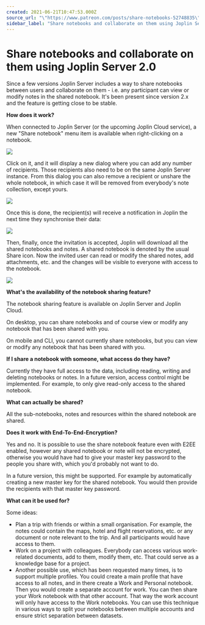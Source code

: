 ```yaml
---
created: 2021-06-21T10:47:53.000Z
source_url: "\"https://www.patreon.com/posts/share-notebooks-52748835\""
sidebar_label: "Share notebooks and collaborate on them using Joplin Server 2.0"
---
```


# Share notebooks and collaborate on them using Joplin Server 2.0

Since a few versions Joplin Server includes a way to share notebooks between users and collaborate on them - i.e. any participant can view or modify notes in the shared notebook. It's been present since version 2.x and the feature is getting close to be stable.

**How does it work?**

When connected to Joplin Server (or the upcoming Joplin Cloud service), a new "Share notebook" menu item is available when right-clicking on a notebook.

![](https://raw.githubusercontent.com/laurent22/joplin/dev/Assets/WebsiteAssets/images/news/20210621-104753_0.png)

Click on it, and it will display a new dialog where you can add any number of recipients. Those recipients also need to be on the same Joplin Server instance. From this dialog you can also remove a recipient or unshare the whole notebook, in which case it will be removed from everybody's note collection, except yours.

![](https://raw.githubusercontent.com/laurent22/joplin/dev/Assets/WebsiteAssets/images/news/20210621-104753_1.png)

Once this is done, the recipient(s) will receive a notification in Joplin the next time they synchronise their data:

![](https://raw.githubusercontent.com/laurent22/joplin/dev/Assets/WebsiteAssets/images/news/20210621-104753_2.png)

Then, finally, once the invitation is accepted, Joplin will download all the shared notebooks and notes. A shared notebook is denoted by the usual Share icon. Now the invited user can read or modify the shared notes, add attachments, etc. and the changes will be visible to everyone with access to the notebook.

![](https://raw.githubusercontent.com/laurent22/joplin/dev/Assets/WebsiteAssets/images/news/20210621-104753_3.png)

**What's the availability of the notebook sharing feature?**

The notebook sharing feature is available on Joplin Server and Joplin Cloud.

On desktop, you can share notebooks and of course view or modify any notebook that has been shared with you.

On mobile and CLI, you cannot currently share notebooks, but you can view or modify any notebook that has been shared with you.

**If I share a notebook with someone, what access do they have?**

Currently they have full access to the data, including reading, writing and deleting notebooks or notes. In a future version, access control might be implemented. For example, to only give read-only access to the shared notebook.

**What can actually be shared?**

All the sub-notebooks, notes and resources within the shared notebook are shared.

**Does it work with End-To-End-Encryption?**

Yes and no. It is possible to use the share notebook feature even with E2EE enabled, however any shared notebook or note will not be encrypted, otherwise you would have had to give your master key password to the people you share with, which you'd probably not want to do.

In a future version, this might be supported. For example by automatically creating a new master key for the shared notebook. You would then provide the recipients with that master key password.

**What can it be used for?**

Some ideas:

- Plan a trip with friends or within a small organisation. For example, the notes could contain the maps, hotel and flight reservations, etc. or any document or note relevant to the trip. And all participants would have access to them.
- Work on a project with colleagues. Everybody can access various work-related documents, add to them, modify them, etc. That could serve as a knowledge base for a project.
- Another possible use, which has been requested many times, is to support multiple profiles. You could create a main profile that have access to all notes, and in there create a Work and Personal notebook. Then you would create a separate account for work. You can then share your Work notebook with that other account. That way the work account will only have access to the Work notebooks. You can use this technique in various ways to split your notebooks between multiple accounts and ensure strict separation between datasets.